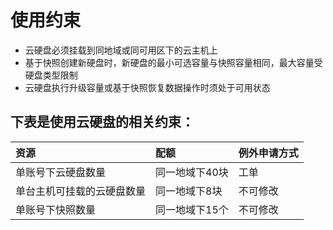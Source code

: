 # 使用约束



- 云硬盘必须挂载到同地域或同可用区下的云主机上
- 基于快照创建新硬盘时，新硬盘的最小可选容量与快照容量相同，最大容量受硬盘类型限制
- 云硬盘执行升级容量或基于快照恢复数据操作时须处于可用状态

## 下表是使用云硬盘的相关约束：


| 资源	| 配额	| 例外申请方式 |
| :- | :- | :- |
|单账号下云硬盘数量	|同一地域下40块|工单|
|单台主机可挂载的云硬盘数量	|同一地域下8块	|不可修改|
|单账号下快照数量	|同一地域下15个|不可修改|



